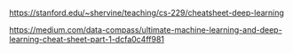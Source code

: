 https://stanford.edu/~shervine/teaching/cs-229/cheatsheet-deep-learning


https://medium.com/data-compass/ultimate-machine-learning-and-deep-learning-cheat-sheet-part-1-dcfa0c4ff981
